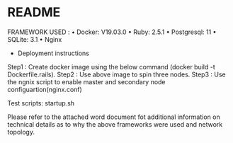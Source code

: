 # README

FRAMEWORK USED : 
•	Docker: V19.03.0
•	Ruby: 2.5.1
•	Postgresql: 11
•	SQLite: 3.1
•	Nginx


* Deployment instructions

Step1 : Create docker image using the below command
	(docker build -t Dockerfile.rails).
Step2 : Use above image to spin three nodes.
Step3 : Use the ngnix script to enable master and secondary node configuartion(nginx.conf)

Test scripts: startup.sh


Please refer to the attached word document fot additional information on technical details as to why the above frameworks were used and network topology. 
